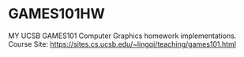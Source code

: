 # GAMES101HW

MY UCSB GAMES101 Computer Graphics homework implementations.
Course Site: https://sites.cs.ucsb.edu/~lingqi/teaching/games101.html
